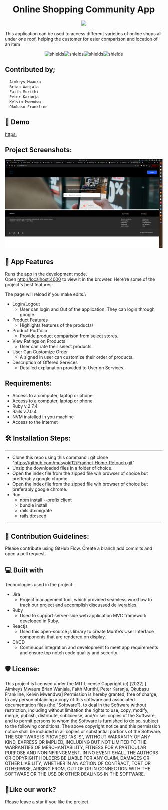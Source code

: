 # 
<h1 align="center">Online Shopping Community App</h1>

<p align="center"><img src="https://socialify.git.ci/Aimkeys-Sir/online-comm-frontend/image?descriptionEditable=This%20application%20can%20be%20used%20to%20access%20different%20varieties%20of%20online%20shops%20all%20under%20one%20roof%2C%20helping%20the%20customer%20for%20esier%20comparison%20and%20location%20of%20an%20item&font=Source%20Code%20Pro&language=1&name=1&pattern=Circuit%20Board&stargazers=1&theme=Light"></p>

This application can be used to access different varieties of online shops all under one roof, helping the customer for esier comparison and location of an item

<p align="center"><img src="https://img.shields.io/github/issues/Aimkeys-Sir/online-comm-frontend" alt="shields"><img src="https://img.shields.io/github/forks/Aimkeys-Sir/online-comm-frontend" alt="shields"><img src="https://img.shields.io/github/stars/Aimkeys-Sir/online-comm-frontend" alt="shields"><img src="https://img.shields.io/github/license/Aimkeys-Sir/online-comm-frontend" alt="shields"></p>

<h2>Contributed by;</h2>

      Aimkeys Mwaura
      Brian Wanjala
      Faith Murithi
      Peter Karanja
      Kelvin Mwendwa
      Okubasu Frankline

<h2>🚀 Demo</h2>

[https:](https:)

<h2>Project Screenshots:</h2>

<p align="center"><img src="/public/images/screen1.png"></p>

<h2>🧐 App Features</h2>

Runs the app in the development mode.\
Open [http://localhost:4000](http://localhost:4000) to view it in the browser.
Here're some of the project's best features:

The page will reload if you make edits.\

 * Login/Logout
    - User can login and Out of the application. They can login through google.
 * Product Features
    - Highlights features of the products/
 * Product Portfolio
    - Provide product comparison from select stores.
 * View Ratings on Products
    - User can rate their select products.
 * User Can Customize Order
    - A signed in user can customize their order of products.
 * Description of Offered Services
    - Detailed explanation provided to User on Services.



<h2> Requirements:</h2>

 * Access to a computer, laptop or phone 
 * Access to a computer, laptop or phone
 * Ruby v.2.7.4
 * Rails v.7.0.4
 * NVM installed in you machine
 * Access to the internet

<h2>🛠️ Installation Steps:</h2>

 *****
 * Clone this repo using this command : git clone "https://github.com/musyoki12/Franhel-Home-Retouch.git"
 * Unzip the downloaded files in a folder of choice.
 * Open the index file from the zipped file wih browser of choice but prefferably google chrome.
 * Open the index file from the zipped file wih browser of choice but preferably google chrome.
 * Run
    - npm install --prefix client
    - bundle install
    - rails db:migrate
    - rails db:seed
 *****

<h2>🍰 Contribution Guidelines:</h2>

Please contribute using GitHub Flow. Create a branch add commits and open a pull request.

<h2>💻 Built with</h2>

Technologies used in the project:

 * Jira
    - Project management tool, which provided seamless workflow to track our project and accomplish discussed deliverables.
 * Ruby
    - Used to support server-side web application MVC framework developed in Ruby.
 * Reactjs
    - Used this open-source js library to create Murife’s User Interface components that are rendered on display.
 * CI/CD
    - Continuous integration and development to meet app requirements and ensure top notch code quality and security.

<h2>🛡️ License:</h2>

This project is licensed under the MIT License Copyright (c) [2022] [      Aimkeys Mwaura
      Brian Wanjala, Faith Murithi, Peter Karanja, Okubasu Frankline, Kelvin Mwendwa] Permission is hereby granted, free of charge, to any person obtaining a copy of this software and associated documentation files (the "Software"), to deal in the Software without restriction, including without limitation the rights to use, copy, modify, merge, publish, distribute, sublicense, and/or sell copies of the Software, and to permit persons to whom the Software is furnished to do so, subject to the following conditions: The above copyright notice and this permission notice shall be included in all copies or substantial portions of the Software. THE SOFTWARE IS PROVIDED "AS IS", WITHOUT WARRANTY OF ANY KIND, EXPRESS OR IMPLIED, INCLUDING BUT NOT LIMITED TO THE WARRANTIES OF MERCHANTABILITY, FITNESS FOR A PARTICULAR PURPOSE AND NONINFRINGEMENT. IN NO EVENT SHALL THE AUTHORS OR COPYRIGHT HOLDERS BE LIABLE FOR ANY CLAIM, DAMAGES OR OTHER LIABILITY, WHETHER IN AN ACTION OF CONTRACT, TORT OR OTHERWISE, ARISING FROM, OUT OF OR IN CONNECTION WITH THE SOFTWARE OR THE USE OR OTHER DEALINGS IN THE SOFTWARE.

<h2>💖Like our work?</h2>

Please leave a star if you like the project